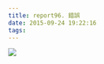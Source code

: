 ```yaml
---
title: report96. 錯誤
date: 2015-09-24 19:22:16
tags:
---
```

![](https://i.loli.net/2017/12/27/5a4364d0499c6.jpg)
